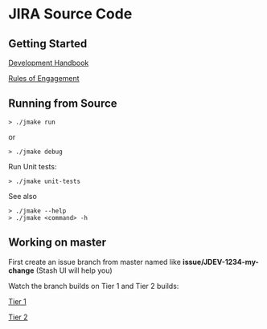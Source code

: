 # JIRA Source Code

## Getting Started
[Development Handbook](https://extranet.atlassian.com/display/JIRADEV/JIRA+Development+Handbook)

[Rules of Engagement](https://extranet.atlassian.com/display/JIRADEV/The+JIRA+development+process)

## Running from Source

```
> ./jmake run
```

or

```
> ./jmake debug
```

Run Unit tests:

```
> ./jmake unit-tests
```

See also

```
> ./jmake --help
> ./jmake <command> -h
```

## Working on master

First create an issue branch from master named like **issue/JDEV-1234-my-change** (Stash UI will help you)

Watch the branch builds on Tier 1 and Tier 2 builds:

[Tier 1](https://jira-bamboo.internal.atlassian.com/browse/MASTERONE)

[Tier 2](https://jira-bamboo.internal.atlassian.com/browse/MASTERTWO)
